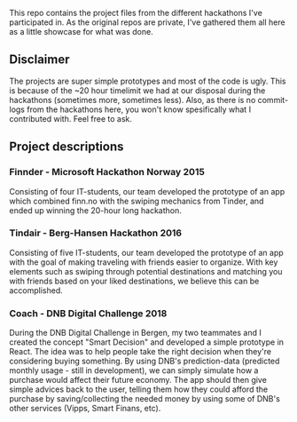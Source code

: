 This repo contains the project files from the different hackathons I've participated in. As the original repos are private, I've gathered them all here as a little showcase for what was done.

## Disclaimer
The projects are super simple prototypes and most of the code is ugly. This is because of the ~20 hour timelimit we had at our disposal during the hackathons (sometimes more, sometimes less). Also, as there is no commit-logs from the hackathons here, you won't know spesifically what I contributed with. Feel free to ask.

## Project descriptions

### Finnder - Microsoft Hackathon Norway 2015
Consisting of four IT-students, our team developed the prototype of an app which combined finn.no with the swiping mechanics from Tinder, and ended up winning the 20-hour long hackathon.

### Tindair - Berg-Hansen Hackathon 2016
Consisting of five IT-students, our team developed the prototype of an app with the goal of making traveling with friends easier to organize. With key elements such as swiping through potential destinations and matching you with friends based on your liked destinations, we believe this can be accomplished.

### Coach - DNB Digital Challenge 2018
During the DNB Digital Challenge in Bergen, my two teammates and I created the concept "Smart Decision" and developed a simple prototype in React. The idea was to help people take the right decision when they're considering buying something. By using DNB's prediction-data (predicted monthly usage - still in development), we can simply simulate how a purchase would affect their future economy. The app should then give simple advices back to the user, telling them how they could afford the purchase by saving/collecting the needed money by using some of DNB's other services (Vipps, Smart Finans, etc).
